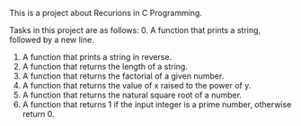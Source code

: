 This is a project about Recurions in C Programming.

Tasks in this project are as follows:
0. A function that prints a string, followed by a new line.
1. A function that prints a string in reverse.
2. A function that returns the length of a string.
3. A function that returns the factorial of a given number.
4. A function that returns the value of x raised to the power of y.
5. A function that returns the natural square root of a number.
6. A function that returns 1 if the input integer is a prime number, otherwise return 0.
